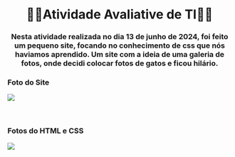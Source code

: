<h1 align="center">👨‍💻Atividade Avaliative de TI👨‍💻</h1>

<h3 align="center">Nesta atividade realizada no dia 13 de junho de 2024, foi feito um pequeno site, focando no conhecimento de css que nós haviamos aprendido. Um site com a ideia de uma galeria de fotos, onde decidi colocar fotos de gatos e ficou hilário.</h3>

<h3>Foto do Site</h3>
<img src="https://github.com/Luis-Tanese/Atividade-Avaliativa-13-06/assets/162595702/cfd855a6-e98f-4e73-971b-4cf85c630665">
<br>
<br>
<br>
<h3>Fotos do HTML e CSS</h3>
<img src="https://github.com/Luis-Tanese/Atividade-Avaliativa-13-06/assets/162595702/c632b400-3ef6-47cd-b0ca-3707cd30feca">
